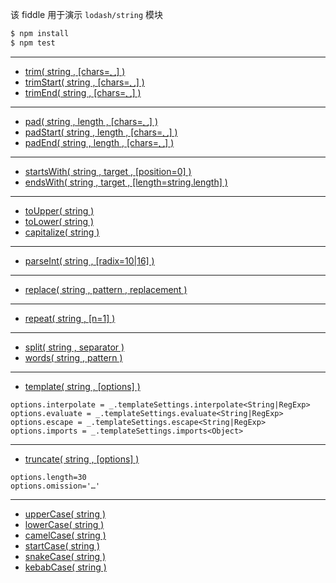该 fiddle 用于演示 `lodash/string` 模块

```sh
$ npm install
$ npm test
```

---

- [trim( string , [chars=␣] )](https://lodash.com/docs#trim)
- [trimStart( string , [chars=␣] )](https://lodash.com/docs#trimStart)
- [trimEnd( string , [chars=␣] )](https://lodash.com/docs#trimEnd)

---

- [pad( string , length , [chars=␣] )](https://lodash.com/docs#pad)
- [padStart( string , length , [chars=␣] )](https://lodash.com/docs#padStart)
- [padEnd( string , length , [chars=␣] )](https://lodash.com/docs#padEnd)

---

- [startsWith( string , target , [position=0] )](https://lodash.com/docs#startsWith)
- [endsWith( string , target , [length=string.length] )](https://lodash.com/docs#endsWith)

---

- [toUpper( string )](https://lodash.com/docs#toUpper)
- [toLower( string )](https://lodash.com/docs#toLower)
- [capitalize( string )](https://lodash.com/docs#capitalize)

---

- [parseInt( string , [radix=10|16] )](https://lodash.com/docs#parseInt)

---

- [replace( string , pattern , replacement )](https://lodash.com/docs#replace)

---

- [repeat( string , [n=1] )](https://lodash.com/docs#repeat)

---

- [split( string , separator )](https://lodash.com/docs#split)
- [words( string , pattern )](https://lodash.com/docs#words)

---

- [template( string , [options] )](https://lodash.com/docs#template)

```
options.interpolate = _.templateSettings.interpolate<String|RegExp>
options.evaluate = _.templateSettings.evaluate<String|RegExp>
options.escape = _.templateSettings.escape<String|RegExp>
options.imports = _.templateSettings.imports<Object>
```

---

- [truncate( string , [options] )](https://lodash.com/docs#truncate)

```
options.length=30
options.omission='…'
```

---

- [upperCase( string )](https://lodash.com/docs#upperCase)
- [lowerCase( string )](https://lodash.com/docs#lowerCase)
- [camelCase( string )](https://lodash.com/docs#camelCase)
- [startCase( string )](https://lodash.com/docs#startCase)
- [snakeCase( string )](https://lodash.com/docs#snakeCase)
- [kebabCase( string )](https://lodash.com/docs#kebabCase)
